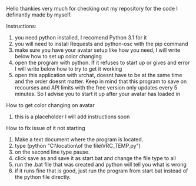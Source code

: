 Hello thankies very much for checking out my repository for the code I definantly made by myself.

Instructions:
1. you need python installed, I recomend Python 3.1 for it
2. you will need to install Requests and python-osc with the pip command
3. make sure you have your avatar setup like how you need, I will write below how to set up color changing
4. open the program with python. If it refuses to start up or gives and error I will write below how to try to get it working
5. open this application with vrchat, doesnt have to be at the same time and the order doesnt matter. Keep in mind that this program to save on recourses and API limits with the free version only updates every 5 minutes. So I advise you to start it up after your avatar has loaded in

How to get color changing on avatar
1. this is a placeholder I will add instructions soon

How to fix issue of it not starting
1. Make a text document where the program is located.
2. type (python "C:\location\of the file\VRC_TEMP.py")
3. on the second line type pause.
4. click save as and save it as start.bat and change the file type to all
5. run the .bat file that was created and python will tell you what is wrong
6. if it runs fine that is good, just run the program from start.bat instead of the python file directly.
